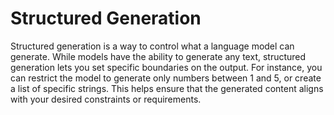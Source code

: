 # Structured Generation

Structured generation is a way to control what a language model can generate. While models have the ability to generate any text, structured generation lets you set specific boundaries on the output. For instance, you can restrict the model to generate only numbers between 1 and 5, or create a list of specific strings. This helps ensure that the generated content aligns with your desired constraints or requirements.
